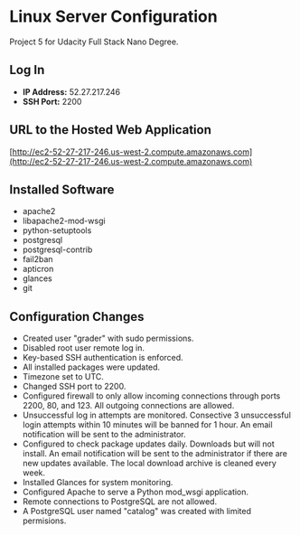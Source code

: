 Linux Server Configuration
======================================

Project 5 for Udacity Full Stack Nano Degree.


Log In
--------------------------------------
- **IP Address:** 52.27.217.246
- **SSH Port:** 2200


URL to the Hosted Web Application
---------------------------------------
[http://ec2-52-27-217-246.us-west-2.compute.amazonaws.com](http://ec2-52-27-217-246.us-west-2.compute.amazonaws.com)


Installed Software
---------------------------------------
- apache2
- libapache2-mod-wsgi
- python-setuptools
- postgresql
- postgresql-contrib
- fail2ban
- apticron
- glances
- git


Configuration Changes
---------------------------------------
- Created user "grader" with sudo permissions.
- Disabled root user remote log in.
- Key-based SSH authentication is enforced.
- All installed packages were updated.
- Timezone set to UTC.
- Changed SSH port to 2200.
- Configured firewall to only allow incoming connections through ports 2200, 80, and 123. All outgoing connections are allowed.
- Unsuccessful log in attempts are monitored. Consective 3 unsuccessful login attempts within 10 minutes will be banned for 1 hour. An email notification will be sent to the administrator.
- Configured to check package updates daily. Downloads but will not install. An email notification will be sent to the administrator if there are new updates available. The local download archive is cleaned every week.
- Installed Glances for system monitoring.
- Configured Apache to serve a Python mod_wsgi application.
- Remote connections to PostgreSQL are not allowed.
- A PostgreSQL user named "catalog" was created with limited permisions.
